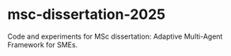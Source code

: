 # msc-dissertation-2025
Code and experiments for MSc dissertation: Adaptive Multi-Agent Framework for SMEs.
